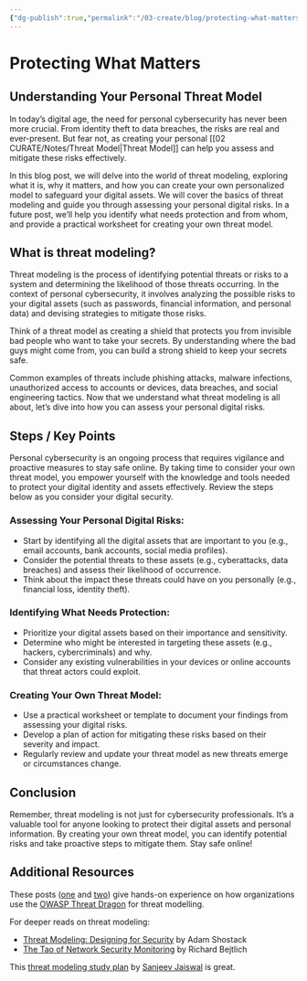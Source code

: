 ```yaml
---
{"dg-publish":true,"permalink":"/03-create/blog/protecting-what-matters/","title":"Understanding Your Personal Threat Model","tags":["digital-resilience","privacy","security","cybersecurity","threat-modeling"]}
---
```


# Protecting What Matters
## Understanding Your Personal Threat Model

In today’s digital age, the need for personal cybersecurity has never been more crucial. From identity theft to data breaches, the risks are real and ever-present. But fear not, as creating your personal [[02 CURATE/Notes/Threat Model\|Threat Model]]  can help you assess and mitigate these risks effectively.

In this blog post, we will delve into the world of threat modeling, exploring what it is, why it matters, and how you can create your own personalized model to safeguard your digital assets. We will cover the basics of threat modeling and guide you through assessing your personal digital risks. In a future post, we’ll help you identify what needs protection and from whom, and provide a practical worksheet for creating your own threat model.

## What is threat modeling?

Threat modeling is the process of identifying potential threats or risks to a system and determining the likelihood of those threats occurring. In the context of personal cybersecurity, it involves analyzing the possible risks to your digital assets (such as passwords, financial information, and personal data) and devising strategies to mitigate those risks.

Think of a threat model as creating a shield that protects you from invisible bad people who want to take your secrets. By understanding where the bad guys might come from, you can build a strong shield to keep your secrets safe.

Common examples of threats include phishing attacks, malware infections, unauthorized access to accounts or devices, data breaches, and social engineering tactics. Now that we understand what threat modeling is all about, let’s dive into how you can assess your personal digital risks.

## Steps / Key Points

Personal cybersecurity is an ongoing process that requires vigilance and proactive measures to stay safe online. By taking time to consider your own threat model, you empower yourself with the knowledge and tools needed to protect your digital identity and assets effectively. Review the steps below as you consider your digital security.

### Assessing Your Personal Digital Risks:

- Start by identifying all the digital assets that are important to you (e.g., email accounts, bank accounts, social media profiles).
- Consider the potential threats to these assets (e.g., cyberattacks, data breaches) and assess their likelihood of occurrence.
- Think about the impact these threats could have on you personally (e.g., financial loss, identity theft).

### Identifying What Needs Protection:

- Prioritize your digital assets based on their importance and sensitivity.
- Determine who might be interested in targeting these assets (e.g., hackers, cybercriminals) and why.
- Consider any existing vulnerabilities in your devices or online accounts that threat actors could exploit.

### Creating Your Own Threat Model:

- Use a practical worksheet or template to document your findings from assessing your digital risks.
- Develop a plan of action for mitigating these risks based on their severity and impact.
- Regularly review and update your threat model as new threats emerge or circumstances change.

## Conclusion

Remember, threat modeling is not just for cybersecurity professionals. It’s a valuable tool for anyone looking to protect their digital assets and personal information. By creating your own threat model, you can identify potential risks and take proactive steps to mitigate them. Stay safe online!

## Additional Resources

These posts ([one](https://medium.com/@iamblacklight/home-lab-threat-modeling-with-owasp-threat-dragon-f985be261597) and [two](https://medium.com/@iamblacklight/threat-modeling-with-owasp-threat-dragon-part-2-d0196a9bb545)) give hands-on experience on how organizations use the [OWASP Threat Dragon](https://owasp.org/www-project-threat-dragon/) for threat modelling.

For deeper reads on threat modeling:

- [Threat Modeling: Designing for Security](https://shostack.org/books/threat-modeling-book) by Adam Shostack
- [The Tao of Network Security Monitoring](https://www.oreilly.com/library/view/the-tao-of/0321246772/) by Richard Bejtlich

This [threat modeling study plan](https://github.com/jassics/security-study-plan/blob/main/threat-modeling-study-plan.md) by [Sanjeev Jaiswal](https://github.com/jassics) is great.